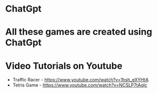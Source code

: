 # ChatGpt
# All these games are created using ChatGpt

# Video Tutorials on Youtube
- Traffic Racer - https://www.youtube.com/watch?v=1hsh_eXYHtA
- Tetris Game - https://www.youtube.com/watch?v=NCSLP7tAqlc

